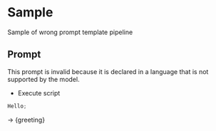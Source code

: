 # Sample

Sample of wrong prompt template pipeline

## Prompt

This prompt is invalid because it is declared in a language that is not supported by the model.

-   Execute script

```typescript
Hello;
```

-> {greeting}

<!--
TODO: [🧠] This is maybe logic error NOT syntax error?
-->
